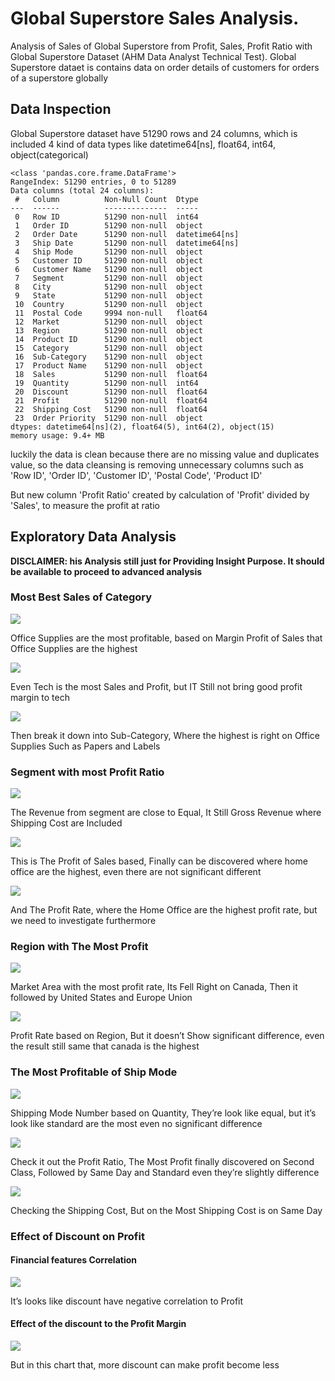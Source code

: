 # Global Superstore Sales Analysis. 
Analysis of Sales of Global Superstore from Profit, Sales, Profit Ratio with Global Superstore Dataset (AHM Data Analyst Technical Test). Global Superstore dataet is contains data on order details of customers for orders of a superstore globally 

## Data Inspection
Global Superstore dataset have 51290 rows and 24 columns, which is included 4 kind of data types like datetime64[ns], float64, int64, object(categorical)
```
<class 'pandas.core.frame.DataFrame'>
RangeIndex: 51290 entries, 0 to 51289
Data columns (total 24 columns):
 #   Column          Non-Null Count  Dtype         
---  ------          --------------  -----         
 0   Row ID          51290 non-null  int64         
 1   Order ID        51290 non-null  object        
 2   Order Date      51290 non-null  datetime64[ns]
 3   Ship Date       51290 non-null  datetime64[ns]
 4   Ship Mode       51290 non-null  object        
 5   Customer ID     51290 non-null  object        
 6   Customer Name   51290 non-null  object        
 7   Segment         51290 non-null  object        
 8   City            51290 non-null  object        
 9   State           51290 non-null  object        
 10  Country         51290 non-null  object        
 11  Postal Code     9994 non-null   float64       
 12  Market          51290 non-null  object        
 13  Region          51290 non-null  object        
 14  Product ID      51290 non-null  object        
 15  Category        51290 non-null  object        
 16  Sub-Category    51290 non-null  object        
 17  Product Name    51290 non-null  object        
 18  Sales           51290 non-null  float64       
 19  Quantity        51290 non-null  int64         
 20  Discount        51290 non-null  float64       
 21  Profit          51290 non-null  float64       
 22  Shipping Cost   51290 non-null  float64       
 23  Order Priority  51290 non-null  object        
dtypes: datetime64[ns](2), float64(5), int64(2), object(15)
memory usage: 9.4+ MB
```
luckily the data is clean because there are no missing value and duplicates value, so the data cleansing is removing unnecessary columns such as 'Row ID', 'Order ID', 'Customer ID', 'Postal Code', 'Product ID'

But new column 'Profit Ratio' created by calculation of 'Profit' divided by 'Sales', to measure the profit at ratio

## Exploratory Data Analysis
**DISCLAIMER: his Analysis still just for Providing Insight Purpose. It should be available to proceed to advanced analysis**
### Most Best Sales of Category
![](https://github.com/hendrywijaya98/Global_Superstore_Sales_Analysis/blob/main/images/most_profit_category.png)

Office Supplies are the most profitable, based on Margin Profit of Sales that Office Supplies are the highest

![](https://github.com/hendrywijaya98/Global_Superstore_Sales_Analysis/blob/main/images/most_category.png)


Even Tech is the most Sales and Profit, but IT Still not bring good profit margin to tech


![](https://github.com/hendrywijaya98/Global_Superstore_Sales_Analysis/blob/main/images/most_profitrate_category.png)

Then break it down into Sub-Category, Where the highest is right on Office Supplies Such as Papers and Labels


### Segment with most Profit Ratio
![](https://github.com/hendrywijaya98/Global_Superstore_Sales_Analysis/blob/main/images/most_revenue_segment.png)

The Revenue from segment are close to Equal, It Still Gross Revenue where Shipping Cost are Included

![](https://github.com/hendrywijaya98/Global_Superstore_Sales_Analysis/blob/main/images/most_netprofit_segment.png)

This is The Profit of Sales based, Finally can be discovered where home office are the highest, even there are not significant different

![](https://github.com/hendrywijaya98/Global_Superstore_Sales_Analysis/blob/main/images/most_profitrate_segment.png)

And The Profit Rate, where the Home Office are the highest profit rate, but we need to investigate furthermore 


### Region with The Most Profit
![](https://github.com/hendrywijaya98/Global_Superstore_Sales_Analysis/blob/main/images/most_profitrate_market.png)

Market Area with the most profit rate, Its Fell Right on Canada, Then it followed by United States and Europe Union

![](https://github.com/hendrywijaya98/Global_Superstore_Sales_Analysis/blob/main/images/most_profitrate_region.png)

Profit Rate based on Region, But it doesn’t Show significant difference, even the result still same that canada is the highest

### The Most Profitable of Ship Mode
![](https://github.com/hendrywijaya98/Global_Superstore_Sales_Analysis/blob/main/images/most_sales_shipping.png)

Shipping Mode Number based on Quantity, They’re look like equal, but it’s look like standard are the most even no significant difference  

![](https://github.com/hendrywijaya98/Global_Superstore_Sales_Analysis/blob/main/images/most_profitrate_shipmode.png)

Check it out the Profit Ratio, The Most Profit finally discovered on Second Class,  Followed by Same Day and Standard even they’re slightly difference

![](https://github.com/hendrywijaya98/Global_Superstore_Sales_Analysis/blob/main/images/most_expensive_shipcost.png)

Checking the Shipping Cost, But on the Most Shipping Cost is on Same Day 

### Effect of Discount on Profit
#### Financial features Correlation 
![](https://github.com/hendrywijaya98/Global_Superstore_Sales_Analysis/blob/main/images/finance_corr.png)

It’s looks like discount have negative correlation to Profit

#### Effect of the discount to the Profit Margin
![](https://github.com/hendrywijaya98/Global_Superstore_Sales_Analysis/blob/main/images/discount_effect.png)

But in this chart that, more discount can make profit become less
